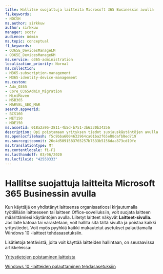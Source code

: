 ```yaml
---
title: Hallitse suojattuja laitteita Microsoft 365 Businessin avulla
f1.keywords:
- NOCSH
ms.author: sirkkuw
author: sirkkuw
manager: scotv
audience: Admin
ms.topic: conceptual
f1_keywords:
- O365E_DevicesManageLM
- O365E_DevicesManageKM
ms.service: o365-administration
localization_priority: Normal
ms.collection:
- M365-subscription-management
- M365-identity-device-management
ms.custom:
- Adm_O365
- Core_O365Admin_Migration
- MiniMaven
- MSB365
- MARVEL_SEO_MAR
search.appverid:
- BCS160
- MET150
- MOE150
ms.assetid: 018a2a96-3811-4b5d-b751-3b6330b34256
description: Opi poistamaan yrityksen tiedot suojauskäytäntöjen avulla hallituista laitteista sekä palauttamaan Windows 10 -laitteet tehdasasetuksiinsa.
ms.openlocfilehash: f5c9bba6004632964ca01ba2f65e88dafb0ed719
ms.sourcegitcommit: 26e4d5091583765257b7533b5156daa373cd19fe
ms.translationtype: MT
ms.contentlocale: fi-FI
ms.lasthandoff: 03/06/2020
ms.locfileid: "42550333"
---
```

# <a name="manage-protected-devices-with-microsoft-365-business"></a>Hallitse suojattuja laitteita Microsoft 365 Businessin avulla

Kun käyttäjä on yhdistänyt laitteensa organisaatioosi kirjautumalla työtilillään laitteeseen tai laitteen Office-sovelluksiin, voit suojata laitteen määrittämiesi käytäntöjen avulla. Liitetyt laitteet näkyvät **Laitteet-sivulla.** Jos laite katoaa tai varastetaan, voit hallita sitä tältä sivulta ja poistaa kaikki yritystiedot. Voit myös pyyhkiä kaikki mukautetut asetukset palauttamalla Windows 10 -laitteet tehdasasetuksiin. 

Lisätietoja tehtävistä, joita voit käyttää laitteiden hallintaan, on seuraavissa artikkeleissa: 
  
[Yritystietojen poistaminen laitteista](remove-company-data.md)
  
[Windows 10 -laitteiden palauttaminen tehdasasetuksiin](reset-devices-to-factory-settings.md)
  

